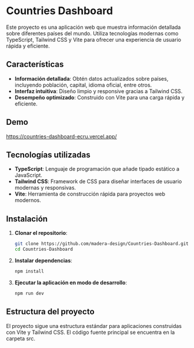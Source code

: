 # Countries Dashboard

Este proyecto es una aplicación web que muestra información detallada sobre diferentes países del mundo. Utiliza tecnologías modernas como TypeScript, Tailwind CSS y Vite para ofrecer una experiencia de usuario rápida y eficiente.

## Características

- **Información detallada**: Obtén datos actualizados sobre países, incluyendo población, capital, idioma oficial, entre otros.
- **Interfaz intuitiva**: Diseño limpio y responsive gracias a Tailwind CSS.
- **Desempeño optimizado**: Construido con Vite para una carga rápida y eficiente.

## Demo

https://countries-dashboard-ecru.vercel.app/

## Tecnologías utilizadas

- **TypeScript**: Lenguaje de programación que añade tipado estático a JavaScript.
- **Tailwind CSS**: Framework de CSS para diseñar interfaces de usuario modernas y responsivas.
- **Vite**: Herramienta de construcción rápida para proyectos web modernos.

## Instalación

1. **Clonar el repositorio**:

   ```bash
   git clone https://github.com/madera-design/Countries-Dashboard.git
   cd Countries-Dashboard
   
2. **Instalar dependencias**:

   ```bash
   npm install
   
3. **Ejecutar la aplicación en modo de desarrollo**:

   ```bash
   npm run dev

## Estructura del proyecto
El proyecto sigue una estructura estándar para aplicaciones construidas con Vite y Tailwind CSS. El código fuente principal se encuentra en la carpeta src.


